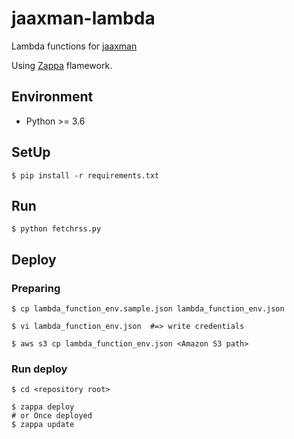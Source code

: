# jaaxman-lambda
Lambda functions for [jaaxman](https://github.com/shirakiya/jaaxman)  
  
Using [Zappa](https://github.com/Miserlou/Zappa) flamework.


## Environment
- Python >= 3.6


## SetUp
```
$ pip install -r requirements.txt
```


## Run
```
$ python fetchrss.py
```


## Deploy
### Preparing
```
$ cp lambda_function_env.sample.json lambda_function_env.json

$ vi lambda_function_env.json  #=> write credentials

$ aws s3 cp lambda_function_env.json <Amazon S3 path>
```


### Run deploy
```
$ cd <repository root>

$ zappa deploy
# or Once deployed
$ zappa update
```
